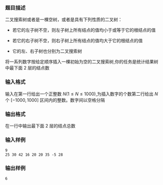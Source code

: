 ### 题目描述
二叉搜索树或者是一棵空树，或者是具有下列性质的二叉树：

+ 若它的左子树不空，则左子树上所有结点的值均小于或等于它的根结点的值

+ 若它的右子树不空，则右子树上所有结点的值均大于它的根结点的值

+ 它的左、右子树也分别为二叉搜索树

将一系列数字按给定顺序插入一棵初始为空的二叉搜索树,你的任务是统计结果树中最下面 $2$ 层的结点数

### 输入格式
输入在第一行给出一个正整数 $N (1 \leq N  \leq 1000)$,为插入数字的个数第二行给出 $N$ 个 $[−1000,1000]$ 区间内的整数。数字间以空格分隔

### 输出格式
在一行中输出最下面 $2$ 层的结点总数
### 输入样例
```
9
25 30 42 16 20 20 35 -5 28
```
### 输出样例
```
6
```